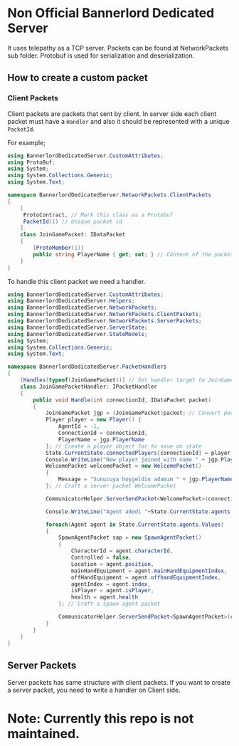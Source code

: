 # Non Official Bannerlord Dedicated Server

It uses telepathy as a TCP server. Packets can be found at NetworkPackets sub folder. Protobuf is used for serialization and deserialization.

## How to create a custom packet

### Client Packets

Client packets are packets that sent by client. In server side each client packet must have a `Handler` and also it should be represented with a unique `PacketId`.

For example;

```csharp
using BannerlordDedicatedServer.CustomAttributes;
using ProtoBuf;
using System;
using System.Collections.Generic;
using System.Text;

namespace BannerlordDedicatedServer.NetworkPackets.ClientPackets
{
    [
     ProtoContract, // Mark this class as a Protobuf
     PacketId(1) // Unique packet id
    ]
    class JoinGamePacket: IDataPacket
    {
        [ProtoMember(1)]
        public string PlayerName { get; set; } // Content of the packet. (one of the attributes)
    }
}
```

To handle this client packet we need a handler.

```csharp
using BannerlordDedicatedServer.CustomAttributes;
using BannerlordDedicatedServer.Helpers;
using BannerlordDedicatedServer.NetworkPackets;
using BannerlordDedicatedServer.NetworkPackets.ClientPackets;
using BannerlordDedicatedServer.NetworkPackets.ServerPackets;
using BannerlordDedicatedServer.ServerState;
using BannerlordDedicatedServer.StateModels;
using System;
using System.Collections.Generic;
using System.Text;

namespace BannerlordDedicatedServer.PacketHandlers
{
    [Handles(typeof(JoinGamePacket))] // Set handler target to JoinGamePacket so this handler will only handle packet JoinGamePacket
    class JoinGamePacketHandler: IPacketHandler
    {
        public void Handle(int connectionId, IDataPacket packet)
        {
            JoinGamePacket jgp = (JoinGamePacket)packet; // Convert packet to JoinGamePacket
            Player player = new Player() {
                AgentId = -1,
                ConnectionId = connectionId,
                PlayerName = jgp.PlayerName
            }; // Create a player object for to save on state
            State.CurrentState.connectedPlayers[connectionId] = player; // Save it on state with connectionId
            Console.WriteLine("New player joined with name " + jgp.PlayerName);
            WelcomePacket welcomePacket = new WelcomePacket()
            {
                Message = "Sunucuya hoşgeldin adamım " + jgp.PlayerName
            }; // Craft a server packet WelcomePacket

            CommunicatorHelper.ServerSendPacket<WelcomePacket>(connectionId, welcomePacket); // Send the packet to the client

            Console.WriteLine("Agent adedi "+State.CurrentState.agents.Count.ToString());

            foreach(Agent agent in State.CurrentState.agents.Values)
            {
                SpawnAgentPacket sap = new SpawnAgentPacket()
                {
                    CharacterId = agent.characterId,
                    Controlled = false,
                    Location = agent.position,
                    mainHandEquipment = agent.mainHandEquipmentIndex,
                    offHandEquipment = agent.offhandEquipmentIndex,
                    agentIndex = agent.index,
                    isPlayer = agent.isPlayer,
                    health = agent.health
                }; // Craft a spawn agent packet

                CommunicatorHelper.ServerSendPacket<SpawnAgentPacket>(connectionId, sap); // Send already spawned agents to the client
            }
        }
    }
}
```

## Server Packets

Server packets has same structure with client packets. If you want to create a server packet, you need to write a handler on Client side.

# Note: Currently this repo is not maintained.
